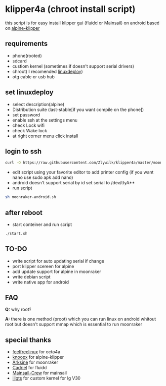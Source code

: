 
# klipper4a (chroot install script)  

this script is for easy install kilpper gui (fluidd or Mainsail) on android based on [alpine-klipper](https://github.com/knoopx/alpine-klipper)

## requirements
+ phone(rooted)
+ sdcard
+ custiom kernel (sometimes if doesn't support serial drivers)
+ chroot( I recomended [linuxdeploy](https://github.com/meefik/linuxdeploy))
+ otg cable or usb hub

## set linuxdeploy
+ select description(alpine)
+ Distribution suite (last-stable[if you want compile on the phone])
+ set password
+ enable ssh
at the settings menu 
+ check Lock wifi
+ check Wake lock
+ at right corner menu click install

## login to ssh
```bash
curl -O https://raw.githubusercontent.com/Zlywilk/klipper4a/master/moonraker-android.sh
```
+ edit script using your favorite editor to add printer config (if you want nano use sudo apk add nano)
+ android doesn't support serial by id set serial to /dev/ttyA**
+ run script 
```bash
sh moonraker-android.sh
```
## after reboot
+ start conteiner and run script
```bash
./start.sh
```
## TO-DO
+ write script  for auto updating serial if change
+ port klipper scereen for alpine
+ add update support for alpine in moonraker
+ write debian script
+ write native app for android

## FAQ
**Q:** why root?

**A:** there is one method (proot) which you can run linux on android whitout root but doesn't support mmap which is essential to run moonraker

## special thanks
+ [feelfreelinux](https://github.com/feelfreelinux) for octo4a
+ [knoopx](https://github.com/knoopx) for alpine-klipper
+ [Arksine](https://github.com/Arksine) for moonraker
+ [Cadriel](https://github.com/fluidd-core) for fluidd
+ [Mainsail-Crew](https://github.com/mainsail-crew) for mainsail
+ [lllgts](https://github.com/lllgts) for custom kernel for lg V30
